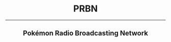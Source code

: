 <h1 align="center">
    PRBN
</h1>

---

<h2 align="center">
    Pokémon Radio Broadcasting Network
</h2>
